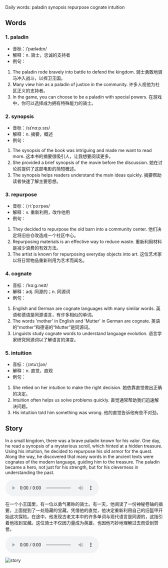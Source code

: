 Daily words: paladin synopsis repurpose cognate intuition

## Words
### 1. paladin
- 音标：/ˈpælədɪn/ <span style="cursor: pointer;" onclick="document.getElementById('audio-player-1').play()"><i class="fas fa-volume-up"></i></span>
<audio id="audio-player-1" src="https://files.dwong.top/words/paladin.mp3" style="display:none;"></audio>
- 解释：n. 骑士，忠诚的支持者
- 例句：
1. The paladin rode bravely into battle to defend the kingdom. 
骑士勇敢地骑马冲入战斗，以捍卫王国。
2. Many view him as a paladin of justice in the community. 
许多人视他为社区正义的支持者。
3. In the game, you can choose to be a paladin with special powers. 
在游戏中，你可以选择成为拥有特殊能力的骑士。

### 2. synopsis
- 音标：/sɪˈnɑːp.sɪs/ <span style="cursor: pointer;" onclick="document.getElementById('audio-player-2').play()"><i class="fas fa-volume-up"></i></span>
<audio id="audio-player-2" src="https://files.dwong.top/words/synopsis.mp3" style="display:none;"></audio>
- 解释：n. 摘要，概述
- 例句：
1. The synopsis of the book was intriguing and made me want to read more. 
这本书的摘要很吸引人，让我想要阅读更多。
2. She provided a brief synopsis of the movie before the discussion. 
她在讨论前提供了这部电影的简短概述。
3. The synopsis helps readers understand the main ideas quickly. 
摘要帮助读者快速了解主要思想。

### 3. repurpose
- 音标：/ˌriːˈpɜːrpəs/ <span style="cursor: pointer;" onclick="document.getElementById('audio-player-3').play()"><i class="fas fa-volume-up"></i></span>
<audio id="audio-player-3" src="https://files.dwong.top/words/repurpose.mp3" style="display:none;"></audio>
- 解释：v. 重新利用，改作他用
- 例句：
1. They decided to repurpose the old barn into a community center. 
他们决定将旧谷仓改造成一个社区中心。
2. Repurposing materials is an effective way to reduce waste. 
重新利用材料是减少浪费的有效方法。
3. The artist is known for repurposing everyday objects into art. 
这位艺术家以将日常物品重新利用为艺术而闻名。

### 4. cognate
- 音标：/ˈkɑːɡ.neɪt/ <span style="cursor: pointer;" onclick="document.getElementById('audio-player-4').play()"><i class="fas fa-volume-up"></i></span>
<audio id="audio-player-4" src="https://files.dwong.top/words/cognate.mp3" style="display:none;"></audio>
- 解释：adj. 同源的；n. 同源词
- 例句：
1. English and German are cognate languages with many similar words. 
英语和德语是同源语言，有许多相似的单词。
2. The words 'mother' in English and 'Mutter' in German are cognate. 
英语的“mother”和德语的“Mutter”是同源词。
3. Linguists study cognate words to understand language evolution. 
语言学家研究同源词以了解语言的演变。

### 5. intuition
- 音标：/ˌɪntuˈɪʃən/ <span style="cursor: pointer;" onclick="document.getElementById('audio-player-5').play()"><i class="fas fa-volume-up"></i></span>
<audio id="audio-player-5" src="https://files.dwong.top/words/intuition.mp3" style="display:none;"></audio>
- 解释：n. 直觉，直观
- 例句：
1. She relied on her intuition to make the right decision. 
她依靠直觉做出正确的决定。
2. Intuition often helps us solve problems quickly. 
直觉通常帮助我们迅速解决问题。
3. His intuition told him something was wrong. 
他的直觉告诉他有些不对劲。

## Story
In a small kingdom, there was a brave paladin known for his valor. One day, he read a synopsis of a mysterious scroll, which hinted at a hidden treasure. Using his intuition, he decided to repurpose his old armor for the quest. Along the way, he discovered that many words in the ancient texts were cognates of the modern language, guiding him to the treasure. The paladin became a hero, not just for his strength, but for his cleverness in understanding the past.

<audio controls>
  <source src="https://files.dwong.top/story/2024-08-12-english.mp3" type="audio/mpeg">
  你的浏览器不支持音频元素。
</audio>
  

在一个小王国里，有一位以勇气著称的骑士。有一天，他阅读了一份神秘卷轴的摘要，上面提到了一处隐藏的宝藏。凭借他的直觉，他决定重新利用自己的旧盔甲开始这次探险。在途中，他发现古老文本中的许多单词与现代语言是同源的，这指引着他找到宝藏。这位骑士不仅因力量成为英雄，也因他巧妙地理解过去而受到赞誉。

<audio controls>
  <source src="https://files.dwong.top/story/2024-08-12-chinese.mp3" type="audio/mpeg">
  你的浏览器不支持音频元素。
</audio>
  

![story](https://files.dwong.top/images/2024-08-12.png)

